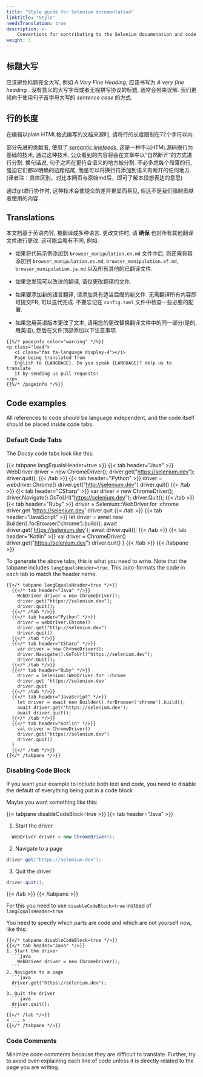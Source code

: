 ```yaml
---
title: "Style guide for Selenium documentation"
linkTitle: "Style"
needsTranslation: true
description: >-
    Conventions for contributing to the Selenium documenation and code examples
weight: 3
---
```


## 标题大写

应该避免标题完全大写, 例如 _A Very Fine Heading_, 
应该书写为 _A very fine heading_ .
没有意义的大写字母或者无视拼写协议的标题, 通常会带来误解.
我们更倾向于使用句子首字母大写的 _sentence case_ 的方式.

## 行的长度

在编辑以plain HTML格式编写的文档来源时, 请将行的长度限制在72个字符以内.

部分先进的贡献者, 使用了
[_semantic linefeeds_](//rhodesmill.org/brandon/2012/one-sentence-per-line),
这是一种不以HTML源码换行为基础的技术, 通过这种技术, 
公众看到的内容将会在文章中以“自然断开”的方式进行分割.
换句话说, 句子之间在更符合语义的地方被分割.
不必多虑每个段落的行, 强迫它们都以明确的边距结尾, 
而是可以将换行符添加到语义有断开的任何地方. 
(译者注：具体区别，对比本网页与原始md后，即可了解本段想表达的意思) 

通过git进行协作时, 
这种技术会使提交的差异更显而易见, 
但这不是我们强制贡献者使用的内容.

## Translations

本文档基于英语内容, 被翻译成多种语言. 
更改文件时, 请 **确保** 也对所有其他翻译文件进行更改. 
这可能会略有不同, 例如:
 
* 如果将代码示例添加到 `browser_manipulation.en.md` 文件中后, 
则还需将其添加到 `browser_manipulation.es.md`, 
`browser_manipulation.ef.md`, 
`browser_manipulation.ja.md` 以及所有其他的已翻译文件.

* 如果您发现可以改进的翻译, 请仅更改翻译的文件. 

* 如果要添加新的语言翻译, 请添加具有适当后缀的新文件. 
无需翻译所有内容即可提交PR, 可以迭代完成. 
不要忘记在 `config.toml` 文件中检查一些必要的配置. 

* 如果您用英语版本更改了文本, 
请用您的更改替换翻译文件中的同一部分(是的, 用英语), 
然后在文件顶部添加以下注意事项. 

```
{{%/* pageinfo color="warning" */%}}
<p class="lead">
   <i class="fas fa-language display-4"></i> 
   Page being translated from 
   English to {LANGUAGE}. Do you speak {LANGUAGE}? Help us to translate
   it by sending us pull requests!
</p>
{{%/* /pageinfo */%}}
```

## Code examples

All references to code should be language independent,
and the code itself should be placed inside code tabs.

### Default Code Tabs

The Docsy code tabs look like this:

{{< tabpane langEqualsHeader=true >}}
{{< tab header="Java" >}}
WebDriver driver = new ChromeDriver();
driver.get("https://selenium.dev");
driver.quit();
{{< /tab >}}
{{< tab header="Python" >}}
driver = webdriver.Chrome()
driver.get("http://selenium.dev")
driver.quit()
{{< /tab >}}
{{< tab header="CSharp" >}}
var driver = new ChromeDriver();
driver.Navigate().GoToUrl("https://selenium.dev");
driver.Quit();
{{< /tab >}}
{{< tab header="Ruby" >}}
driver = Selenium::WebDriver.for :chrome
driver.get 'https://selenium.dev'
driver.quit
{{< /tab >}}
{{< tab header="JavaScript" >}}
let driver = await new Builder().forBrowser('chrome').build();
await driver.get('https://selenium.dev');
await driver.quit();
{{< /tab >}}
{{< tab header="Kotlin" >}}
val driver = ChromeDriver()
driver.get("https://selenium.dev")
driver.quit()
}
{{< /tab >}}
{{< /tabpane >}}

To generate the above tabs, this is what you need to write.
Note that the tabpane includes `langEqualsHeader=true`.
This auto-formats the code in each tab to match the header name.

    {{</* tabpane langEqualsHeader=true */>}}
      {{</* tab header="Java" */>}}
        WebDriver driver = new ChromeDriver();
        driver.get("https://selenium.dev");
        driver.quit();
      {{</* /tab */>}}
      {{</* tab header="Python" */>}}
        driver = webdriver.Chrome()
        driver.get("http://selenium.dev")
        driver.quit()
      {{</* /tab */>}}
      {{</* tab header="CSharp" */>}}
        var driver = new ChromeDriver();
        driver.Navigate().GoToUrl("https://selenium.dev");
        driver.Quit();
      {{</* /tab */>}}
      {{</* tab header="Ruby" */>}}
        driver = Selenium::WebDriver.for :chrome
        driver.get 'https://selenium.dev'
        driver.quit
      {{</* /tab */>}}
      {{</* tab header="JavaScript" */>}}
        let driver = await new Builder().forBrowser('chrome').build();
        await driver.get('https://selenium.dev');
        await driver.quit();
      {{</* /tab */>}}
      {{</* tab header="Kotlin" */>}}
        val driver = ChromeDriver()
        driver.get("https://selenium.dev")
        driver.quit()
      }
      {{</* /tab */>}}
    {{</* /tabpane */>}}

### Disabling Code Block

If you want your example to include both text and code, you
need to disable the default of everything being put in a code block

Maybe you want something like this:

{{< tabpane disableCodeBlock=true >}}
{{< tab header="Java" >}}
1. Start the driver
  ```java
    WebDriver driver = new ChromeDriver();
  ```
2. Navigate to a page
  ```java
  driver.get("https://selenium.dev");
  ```
3. Quit the driver
  ```java
  driver.quit();
  ``` 
{{< /tab >}}
{{< /tabpane >}}

For this you need to use `disableCodeBlock=true` instead of `langEqualsHeader=true`

You need to specify which parts are code and which are not yourself now, like this:

    {{</* tabpane disableCodeBlock=true */>}}
    {{</* tab header="Java" */>}}
    1. Start the driver
      ```java
        WebDriver driver = new ChromeDriver();
      ```
    2. Navigate to a page
      ```java
      driver.get("https://selenium.dev");
      ```
    3. Quit the driver
      ```java
      driver.quit();
      ``` 
    {{</* /tab */>}}
    < ... >
    {{</* /tabpane */>}}

### Code Comments

Minimize code comments because they are difficult to translate.
Further, try to avoid over-explaining each line of code unless it is
directly related to the page you are writing.
